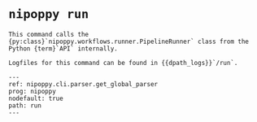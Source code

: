 # `nipoppy run`

```{note}
This command calls the {py:class}`nipoppy.workflows.runner.PipelineRunner` class from the Python {term}`API` internally.

Logfiles for this command can be found in {{dpath_logs}}`/run`.
```

```{argparse}
---
ref: nipoppy.cli.parser.get_global_parser
prog: nipoppy
nodefault: true
path: run
---
```

